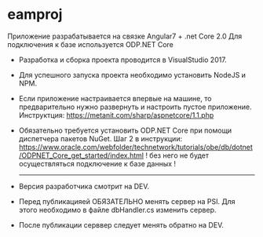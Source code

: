 # eamproj
Приложение разрабатывается на связке Angular7 + .net Core 2.0
Для подключения к базе используется ODP.NET Core

* Разработка и сборка проекта проводится в VisualStudio 2017.
* Для успешного запуска проекта необходимо установить NodeJS и NPM.

* Если приложение настраивается впервые на машине, то предварительно нужно развернуть и настроить пустое приложение.
	Инструктция: https://metanit.com/sharp/aspnetcore/1.1.php

* Обязательно требуется  установить ODP.NET Core при помощи диспетчера пакетов NuGet.
	Шаг 2 в инструкции: https://www.oracle.com/webfolder/technetwork/tutorials/obe/db/dotnet/ODPNET_Core_get_started/index.html
	! без него не будет осуществляться подключение к базе данных !
	
	-------------------------------------------------------------------------------------------
* Версия разработчика смотрит на DEV.
* Перед публикацияей ОБЯЗАТЕЛЬНО менять сервер на PSI. Для этого необходимо в файле dbHandler.cs изменить сервер.
* После публикации серввер следует менять обратно на DEV.

